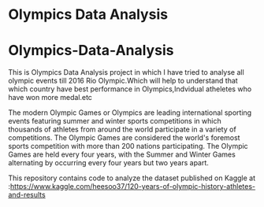 # Olympics Data Analysis
# Olympics-Data-Analysis
This is Olympics Data Analysis project in which I have tried to analyse all olympic events till 2016 Rio Olympic.Which will help to understand that which country have best performance in Olympics,Indvidual atheletes who have won more medal.etc

The modern Olympic Games or Olympics are leading international sporting events featuring summer and winter sports competitions in which thousands of athletes from around the world participate in a variety of competitions. The Olympic Games are considered the world's foremost sports competition with more than 200 nations participating. The Olympic Games are held every four years, with the Summer and Winter Games alternating by occurring every four years but two years apart.

This repository contains code to analyze the dataset published on Kaggle at :https://www.kaggle.com/heesoo37/120-years-of-olympic-history-athletes-and-results

